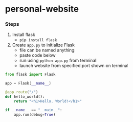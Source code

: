 # personal-website

### Steps

1. Install flask
    - `pip install flask`
2. Create `app.py` to initialize Flask
    - file can be named anything
    - paste code below
    - run using `python app.py` from terminal
    - launch website from specified port shown on terminal
```python
from flask import Flask

app = Flask(__name__)

@app.route("/")
def hello_world():
    return "<h1>Hello, World!</h1>"

if __name__ == "__main__":
    app.run(debug=True)
```
